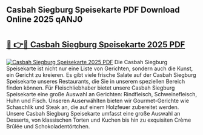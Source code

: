 ## Casbah Siegburg Speisekarte PDF Download Online 2025 qANJ0

# <h2><a href="http://gc70qqx.nevu.top/?p=Casbah+Siegburg+Speisekarte">🔗 👉🔴 Casbah Siegburg Speisekarte 2025 PDF</a></h2>

[![Casbah Siegburg Speisekarte 2025 PDF](https://i.imgur.com/dBaPXMq.png)](http://gc70qqx.nevu.top/?p=Casbah+Siegburg+Speisekarte)
Die Casbah Siegburg Speisekarte ist nicht nur eine Liste von Gerichten, sondern auch die Kunst, ein Gericht zu kreieren. Es gibt viele frische Salate auf der Casbah Siegburg Speisekarte unseres Restaurants, die Sie in unserem speziellen Bereich finden können. Für Fleischliebhaber bietet unsere Casbah Siegburg Speisekarte eine große Auswahl an Gerichten: Rindfleisch, Schweinefleisch, Huhn und Fisch. Unseren Auserwählten bieten wir Gourmet-Gerichte wie Schaschlik und Steak an, die auf einem Holzfeuer zubereitet werden. Unsere Casbah Siegburg Speisekarte umfasst eine große Auswahl an Desserts, von klassischen Torten und Kuchen bis hin zu exquisiten Crème Brûlée und Schokoladentörtchen.
